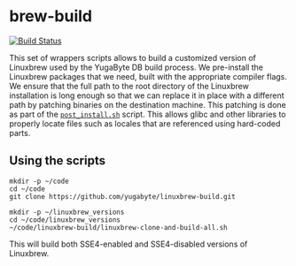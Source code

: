 # brew-build

[![Build Status](https://dev.azure.com/yugabyte/yugabyte/_apis/build/status/YugaByte.brew-build?branchName=master)](https://dev.azure.com/yugabyte/yugabyte/_build/latest?definitionId=2&branchName=master)

This set of wrappers scripts allows to build a customized version of Linuxbrew used by the YugaByte DB
build process. We pre-install the Linuxbrew packages that we need, built with the appropriate compiler
flags. We ensure that the full path to the root directory of the Linuxbrew installation is long enough so that we can
replace it in place with a different path by patching binaries on the destination machine. This patching
is done as part of the [`post_install.sh`](https://github.com/YugaByte/yugabyte-db/blob/master/build-support/post_install.sh) script.
This allows glibc and other libraries to properly locate files such as locales that are referenced using hard-coded parts.

## Using the scripts

```
mkdir -p ~/code
cd ~/code
git clone https://github.com/yugabyte/linuxbrew-build.git

mkdir -p ~/linuxbrew_versions
cd ~/code/linuxbrew_versions
~/code/linuxbrew-build/linuxbrew-clone-and-build-all.sh
```

This will build both SSE4-enabled and SSE4-disabled versions of Linuxbrew.
